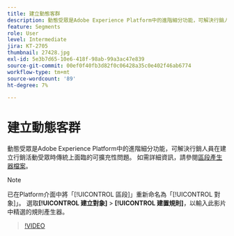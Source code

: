 ```yaml
---
title: 建立動態客群
description: 動態受眾是Adobe Experience Platform中的進階細分功能，可解決行銷人員在建立行銷活動受眾時傳統上面臨的可擴充性問題。
feature: Segments
role: User
level: Intermediate
jira: KT-2705
thumbnail: 27428.jpg
exl-id: 5e3b7d65-10e6-418f-98ab-99a3ac47e839
source-git-commit: 00ef0f40fb3d82f0c06428a35c0e402f46ab6774
workflow-type: tm+mt
source-wordcount: '89'
ht-degree: 7%

---
```


# 建立動態客群

動態受眾是Adobe Experience Platform中的進階細分功能，可解決行銷人員在建立行銷活動受眾時傳統上面臨的可擴充性問題。 如需詳細資訊，請參閱[區段產生器檔案](https://experienceleague.adobe.com/docs/experience-platform/segmentation/ui/segment-builder.html)。

>[!NOTE]
>
> 已在Platform介面中將「[!UICONTROL 區段]」重新命名為「[!UICONTROL 對象]」。 選取&#x200B;**[!UICONTROL 建立對象]** > **[!UICONTROL 建置規則]**，以輸入此影片中精選的規則產生器。

>[!VIDEO](https://video.tv.adobe.com/v/27428?learn=on)

